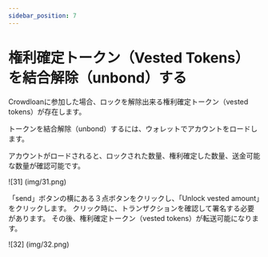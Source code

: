 ```yaml
---
sidebar_position: 7
---
```


# 権利確定トークン（Vested Tokens）を結合解除（unbond）する

Crowdloanに参加した場合、ロックを解除出来る権利確定トークン（vested tokens）が存在します。

トークンを結合解除（unbond）するには、ウォレットでアカウントをロードします。

アカウントがロードされると、ロックされた数量、権利確定した数量、送金可能な数量が確認可能です。

![31] (img/31.png)

「send」ボタンの横にある３点ボタンをクリックし、「Unlock vested amount」をクリックします。 クリック時に、トランザクションを確認して署名する必要があります。 その後、権利確定トークン（vested tokens）が転送可能になります。

![32] (img/32.png)

